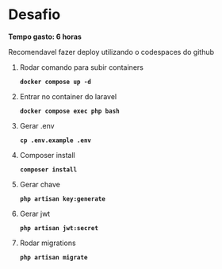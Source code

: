 # Desafio

**Tempo gasto: 6 horas**

Recomendavel fazer deploy utilizando o codespaces do github

1. Rodar comando para subir containers

    **`docker compose up -d`**

2. Entrar no container do laravel

    **`docker compose exec php bash`**

3. Gerar .env

    **`cp .env.example .env`**

4. Composer install

    **`composer install`**

5. Gerar chave

    **`php artisan key:generate`**

6. Gerar jwt

    **`php artisan jwt:secret`**

7. Rodar migrations

    **`php artisan migrate`**
